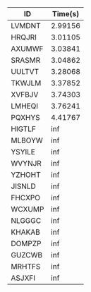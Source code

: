 |ID|Time(s)|
|-|-|
|LVMDNT|2.99156|
|HRQJRI|3.01105|
|AXUMWF|3.03841|
|SRASMR|3.04862|
|UULTVT|3.28068|
|TKWJLM|3.37852|
|XVFBJV|3.74303|
|LMHEQI|3.76241|
|PQXHYS|4.41767|
|HIGTLF|inf|
|MLBOYW|inf|
|YSYILE|inf|
|WVYNJR|inf|
|YZHOHT|inf|
|JISNLD|inf|
|FHCXPO|inf|
|WCXUMP|inf|
|NLGGGC|inf|
|KHAKAB|inf|
|DOMPZP|inf|
|GUZCWB|inf|
|MRHTFS|inf|
|ASJXFI|inf|

